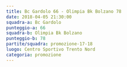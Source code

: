 ```yaml
---
title: Bc Gardolo 66 - Olimpia Bk Bolzano 78
date: 2018-04-05 21:30:00
squadra-a: Bc Gardolo
punteggio-a: 66
squadra-b: Olimpia Bk Bolzano
punteggio-b: 78
partite/squadra: promozione-17-18
luogo: Centro Sportivo Trento Nord
categoria: promozione
---
```

